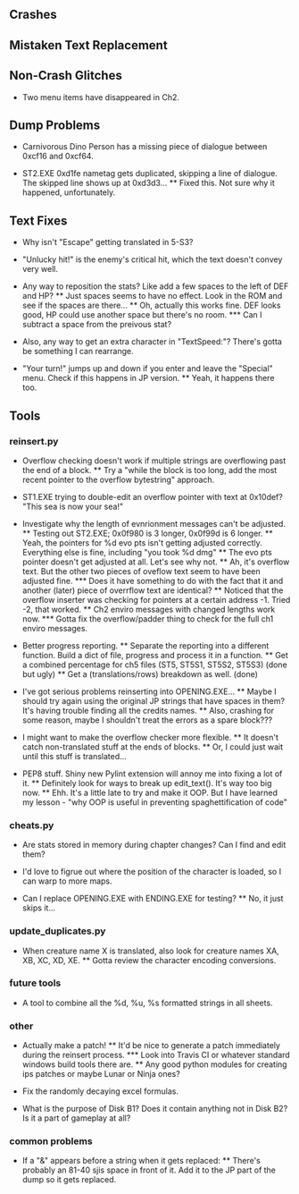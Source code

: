 ## Crashes

## Mistaken Text Replacement

## Non-Crash Glitches
* Two menu items have disappeared in Ch2.

## Dump Problems
* Carnivorous Dino Person has a missing piece of dialogue between 0xcf16 and 0xcf64.

* ST2.EXE 0xd1fe nametag gets duplicated, skipping a line of dialogue. The skipped line shows up at 0xd3d3...
** Fixed this. Not sure why it happened, unfortunately.

## Text Fixes
* Why isn't "Escape" getting translated in 5-S3?

* "Unlucky hit!" is the enemy's critical hit, which the text doesn't convey very well.

* Any way to reposition the stats? Like add a few spaces to the left of DEF and HP?
** Just spaces seems to have no effect. Look in the ROM and see if the spaces are there...
** Oh, actually this works fine. DEF looks good, HP could use another space but there's no room.
*** Can I subtract a space from the preivous stat?

* Also, any way to get an extra character in "TextSpeed:"? There's gotta be something I can rearrange.

* "Your turn!" jumps up and down if you enter and leave the "Special" menu. Check if this happens in JP version.
** Yeah, it happens there too.

## Tools

### reinsert.py
* Overflow checking doesn't work if multiple strings are overflowing past the end of a block.
** Try a "while the block is too long, add the most recent pointer to the overflow bytestring" approach.

* ST1.EXE trying to double-edit an overflow pointer with text at 0x10def? "This sea is now your sea!"

* Investigate why the length of evnrionment messages can't be adjusted.
** Testing out ST2.EXE; 0x0f980 is 3 longer, 0x0f99d is 6 longer.
** Yeah, the pointers for %d evo pts isn't getting adjusted correctly. Everything else is fine, including "you took %d dmg"
** The evo pts pointer doesn't get adjusted at all. Let's see why not.
** Ah, it's overflow text. But the other two pieces of oveflow text seem to have been adjusted fine.
*** Does it have something to do with the fact that it and another (later) piece of overrflow text are identical?
** Noticed that the overflow inserter was checking for pointers at a certain address -1. Tried -2, that worked.
** Ch2 enviro messages with changed lengths work now.
*** Gotta fix the overflow/padder thing to check for the full ch1 enviro messages.

* Better progress reporting.
** Separate the reporting into a different function. Build a dict of file, progress and process it in a function.
** Get a combined percentage for ch5 files (ST5, ST5S1, ST5S2, ST5S3) (done but ugly)
** Get a (translations/rows) breakdown as well. (done)

* I've got serious problems reinserting into OPENING.EXE...
** Maybe I should try again using the original JP strings that have spaces in them? It's having trouble finding all the credits names.
** Also, crashing for some reason, maybe I shouldn't treat the errors as a spare block???

* I might want to make the overflow checker more flexible.
** It doesn't catch non-translated stuff at the ends of blocks.
** Or, I could just wait until this stuff is translated...

* PEP8 stuff. Shiny new Pylint extension will annoy me into fixing a lot of it.
** Definitely look for ways to break up edit_text(). It's way too big now.
** Ehh. It's a little late to try and make it OOP. But I have learned my lesson - "why OOP is useful in preventing spaghettification of code"

### cheats.py
* Are stats stored in memory during chapter changes? Can I find and edit them?

* I'd love to figrue out where the position of the character is loaded, so I can warp to more maps.

* Can I replace OPENING.EXE with ENDING.EXE for testing?
** No, it just skips it...

### update_duplicates.py
* When creature name X is translated, also look for creature names XA, XB, XC, XD, XE.
** Gotta review the character encoding conversions.

### future tools
* A tool to combine all the %d, %u, %s formatted strings in all sheets.

### other
* Actually make a patch!
** It'd be nice to generate a patch immediately during the reinsert process.
*** Look into Travis CI or whatever standard windows build tools there are.
** Any good python modules for creating ips patches or maybe Lunar or Ninja ones?

* Fix the randomly decaying excel formulas.
* What is the purpose of Disk B1? Does it contain anything not in Disk B2? Is it a part of gameplay at all?

### common problems
* If a "&" appears before a string when it gets replaced:
** There's probably an 81-40 sjis space in front of it. Add it to the JP part of the dump so it gets replaced.